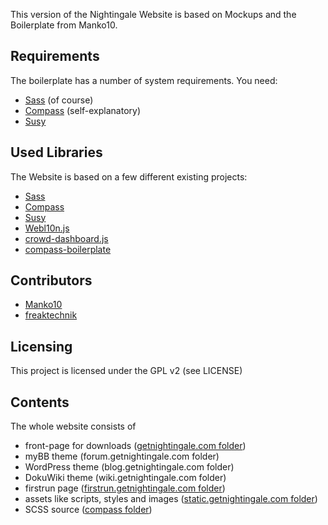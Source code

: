 This version of the Nightingale Website is based on Mockups and the Boilerplate from Manko10.

## Requirements

The boilerplate has a number of system requirements. You need:

* [Sass](http://sass-lang.com/) (of course)
* [Compass](http://compass-style.org/) (self-explanatory)
* [Susy](http://susy.oddbird.net/)

## Used Libraries

The Website is based on a few different existing projects:

 * [Sass](http://sass-alng.com/)
 * [Compass](http://comapss-style.org/)
 * [Susy](http://susy.oddbird.net/)
 * [Webl10n.js](https://github.com/freaktechnik/webL10n)
 * [crowd-dashboard.js](https://github.com/freaktechnik/Crowd-Dashboard)
 * [compass-boilerplate](https://github.com/Manko10/compass-boilerplate)

## Contributors

 * [Manko10](https://github.com/Manko10)
 * [freaktechnik](https://github.com/freaktechnik)

## Licensing
This project is licensed under the GPL v2 (see LICENSE)

## Contents

The whole website consists of
 * front-page for downloads ([getnightingale.com folder](getnightingale.com/))
 * myBB theme (forum.getnightingale.com folder)
 * WordPress theme (blog.getnightingale.com folder)
 * DokuWiki theme (wiki.getnightingale.com folder)
 * firstrun page ([firstrun.getnightingale.com folder](firtstrun.getnightingale.com/))
 * assets like scripts, styles and images ([static.getnightingale.com folder](static.getnightingale.com/))
 * SCSS source ([compass folder](compass/))
